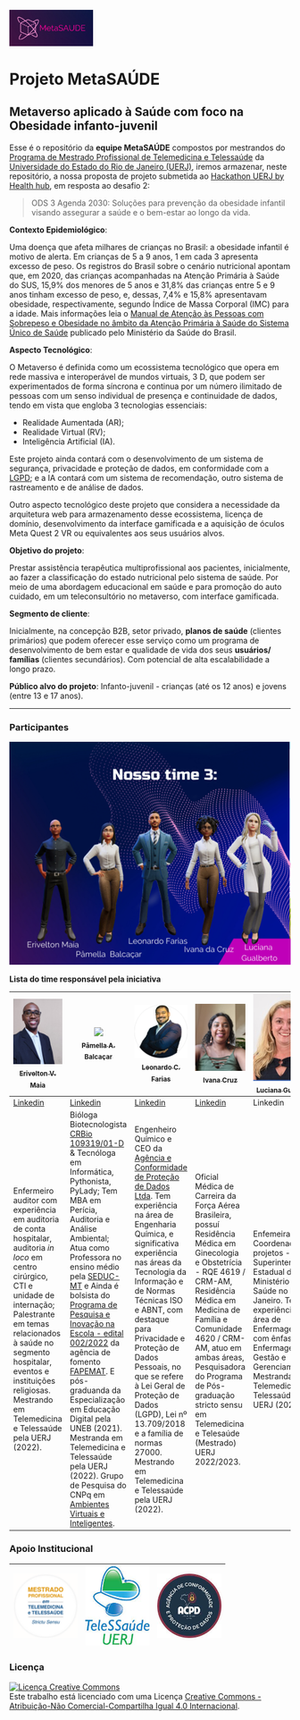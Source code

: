 [<img style='align:center' src="https://github.com/pamellabiotec/metasaude/blob/main/imagem_projeto/logo_metasaude.png" width=150>](https://www.acpdbrasil.com/projeto-metasaude/)

# Projeto MetaSAÚDE

## Metaverso aplicado à Saúde com foco na Obesidade infanto-juvenil 

Esse é o repositório da **equipe MetaSAÚDE** compostos por mestrandos do [Programa de Mestrado Profissional de Telemedicina e Telessaúde](https://www.telessaude.uerj.br/mestrado/) da [Universidade do Estado do Rio de Janeiro (UERJ)](https://www.uerj.br/), iremos armazenar, neste repositório, a nossa proposta de projeto submetida ao [Hackathon UERJ by Health hub](https://sdp.saidopapel.com.br/hackathon-uerj), em resposta ao desafio 2: 

> ODS 3 Agenda 2030: Soluções para prevenção da obesidade infantil visando assegurar a saúde e o bem-estar ao longo da vida.


**Contexto Epidemiológico**: 

Uma doença que afeta milhares de crianças no Brasil: a obesidade infantil é motivo de alerta. Em crianças de 5 a 9 anos, 1 em cada 3 apresenta excesso de peso. Os registros do Brasil sobre o cenário nutricional apontam que, em 2020, das crianças acompanhadas na Atenção Primária à Saúde do SUS, 15,9% dos menores de 5 anos e 31,8% das crianças entre 5 e 9 anos tinham excesso de peso, e, dessas, 7,4% e 15,8% apresentavam obesidade, respectivamente, segundo Índice de Massa Corporal (IMC) para a idade. Mais informações leia o [Manual de Atenção às Pessoas com Sobrepeso e Obesidade no âmbito da Atenção Primária à Saúde do Sistema Único de Saúde](https://bit.ly/ManualSobrepesoObesidade) publicado pelo Ministério da Saúde do Brasil. 

**Aspecto Tecnológico**:

O Metaverso é definida como um ecossistema tecnológico que opera em rede massiva e interoperável de mundos virtuais, 3 D, que podem ser experimentados de forma síncrona e continua por um número ilimitado de pessoas com um senso individual de presença e continuidade de dados, tendo em vista que engloba 3 tecnologias essenciais:
* Realidade Aumentada (AR);
* Realidade Virtual (RV); 
* Inteligência Artificial (IA).

Este projeto ainda contará com o desenvolvimento de um sistema de segurança, privacidade e proteção de dados, em conformidade com a [LGPD](https://www.planalto.gov.br/ccivil_03/_ato2015-2018/2018/lei/l13709.htm); e a IA contará com um sistema de recomendação, outro sistema de rastreamento e de análise de dados.

Outro aspecto tecnológico deste projeto que considera a necessidade da arquitetura web para armazenamento desse ecossistema, licença de domínio, desenvolvimento da interface gamificada e a aquisição de óculos Meta Quest 2 VR ou equivalentes aos seus usuários alvos.

**Objetivo do projeto**: 

Prestar assistência terapêutica multiprofissional aos  pacientes, inicialmente, ao fazer a classificação do estado nutricional pelo sistema de saúde. Por meio de uma abordagem educacional em saúde e para promoção do auto cuidado, em um teleconsultório no metaverso, com interface gamificada.

**Segmento de cliente**: 

Inicialmente, na concepção B2B, setor privado, **planos de saúde** (clientes primários) que podem oferecer esse serviço como um programa de desenvolvimento de bem estar e qualidade de vida dos seus **usuários/ famílias** (clientes secundários). Com potencial de alta escalabilidade a longo prazo.

**Público alvo do projeto**: Infanto-juvenil - crianças (até os 12 anos) e jovens (entre 13 e 17 anos).

***

### Participantes

[<img src="https://github.com/pamellabiotec/metasaude/blob/main/imagem_projeto/equipe.png">](https://www.acpdbrasil.com/projeto-metasaude/)

**Lista do time responsável pela iniciativa**

[<img src="https://github.com/pamellabiotec/metasaude/blob/main/imagem_projeto/erivelton.png" width=115><br><sub>Erivelton V. Maia</sub>](http://lattes.cnpq.br/1918057574858503) | [<img src="https://avatars3.githubusercontent.com/u/34974649?s=460&u=cbaf67211a4451e245cd48c41971b9eb1f874a53&v=4" width=115><br><sub>Pâmella A. Balcaçar</sub>](http://lattes.cnpq.br/1206643836491711) |[<img src="https://github.com/pamellabiotec/metasaude/blob/main/imagem_projeto/leonardo.png" width=115><br><sub>Leonardo C. Farias</sub>](http://lattes.cnpq.br/5743312197388469) | [<img src="https://github.com/pamellabiotec/metasaude/blob/main/imagem_projeto/ivana.png" width=115><br><sub>Ivana Cruz</sub>](http://lattes.cnpq.br/6038258985658593) | [<img src="https://github.com/pamellabiotec/metasaude/blob/main/imagem_projeto/luciana.png" width=115><br><sub>Luciana Gualberto</sub>](http://lattes.cnpq.br/0704710823513548)|
|------------|-----------|----------|----------|----------|
| [Linkedin](www.linkedin.com/in/erivelton-maia-107989171) | [Linkedin](www.linkedin.com/in/pamellabiotec) | [Linkedin](https://www.linkedin.com/in/leocfarias/) | [Linkedin](https://www.linkedin.com/in/ivana-santo-cruz-197813225) | Linkedin |
| Enfermeiro auditor com experiência em auditoria de conta hospitalar, auditoria *in loco* em centro cirúrgico, CTI e unidade de internação; Palestrante em temas relacionados à saúde no segmento hospitalar, eventos e instituições religiosas. Mestrando em Telemedicina e Telessaúde pela UERJ (2022). | Bióloga Biotecnologista [CRBio 109319/01-D](http://www.crbiodigital.com.br/01/pamellabiotec) & Tecnóloga em Informática, Pythonista, PyLady; Tem MBA em Perícia, Auditoria e Análise Ambiental; Atua como Professora no ensino médio pela [SEDUC-MT](http://www.seduc.mt.gov.br/) e Ainda é bolsista do [Programa de Pesquisa e Inovação na Escola - edital 002/2022](http://www.fapemat.mt.gov.br/-/19019021-regulamento-das-bolsas-pesquisa-e-inovacao-na-escola-bpie) da agência de fomento [FAPEMAT](http://www.fapemat.mt.gov.br). E pós-graduanda da Especialização em Educação Digital pela UNEB (2021). Mestranda em Telemedicina e Telessaúde pela UERJ (2022). Grupo de Pesquisa do CNPq em [Ambientes Virtuais e Inteligentes](http://dgp.cnpq.br/dgp/espelhorh/1206643836491711). | Engenheiro Químico e CEO da [Agência e Conformidade de Proteção de Dados Ltda](https://www.acpdbrasil.com/). Tem experiência na área de Engenharia Química, e significativa experiência nas áreas da Tecnologia da Informação e de Normas Técnicas ISO e ABNT, com destaque para Privacidade e Proteção de Dados Pessoais, no que se refere à Lei Geral de Proteção de Dados (LGPD), Lei nº 13.709/2018 e a família de normas 27000. Mestrando em Telemedicina e Telessaúde pela UERJ (2022). | Oficial Médica de Carreira da Força Aérea Brasileira, possuí Residência Médica em Ginecologia e Obstetrícia - RQE 4619 / CRM-AM, Residência Médica em Medicina de Família e Comunidade 4620 / CRM-AM, atuo em ambas áreas, Pesquisadora do Programa de Pós-graduação stricto sensu em Telemedicina e Telesaúde (Mestrado) UERJ 2022/2023. | Enfemeira e Coordenadora de projetos - Superintendência Estadual do Ministério da Saúde no Rio de Janeiro. Tem experiência na área de Enfermagem, com ênfase em Enfermagem na Gestão e Gerenciamento. Mestranda em Telemedicina e Telessaúde pela UERJ (2022). |

### Apoio Institucional

|[<img src="https://github.com/pamellabiotec/metasaude/blob/main/imagem_projeto/logo_mptt.png" width=115>](https://www.telessaude.uerj.br/mestrado/)|[<img src="https://github.com/pamellabiotec/metasaude/blob/main/imagem_projeto/telessaude_uerj.png" width=115>](https://www.telessaude.uerj.br/site/)|[<img src="https://github.com/pamellabiotec/metasaude/blob/main/imagem_projeto/acpd_brasil.png" width=115>](https://www.acpdbrasil.com/)|
|--|--|--|

### Licença

<a rel="license" href="http://creativecommons.org/licenses/by-nc-sa/4.0/"><img alt="Licença Creative Commons" style="border-width:0" src="https://i.creativecommons.org/l/by-nc-sa/4.0/88x31.png" /></a><br />Este trabalho está licenciado com uma Licença <a rel="license" href="http://creativecommons.org/licenses/by-nc-sa/4.0/">Creative Commons - Atribuição-Não Comercial-Compartilha Igual 4.0 Internacional</a>.
